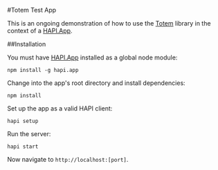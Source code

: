 #Totem Test App

This is an ongoing demonstration of how to use the
[Totem](https://github.com/HuzuTech/HAPI.App.Avatars) library in the
context of a [HAPI.App](https://github.com/HuzuTech/HAPI.App).

##Installation

You must have [HAPI.App](https://github.com/HuzuTech/HAPI.App)
installed as a global node module:

```npm install -g hapi.app```

Change into the app's root directory and install dependencies:

```npm install```

Set up the app as a valid HAPI client:

```hapi setup```

Run the server:

```hapi start```

Now navigate to `http://localhost:[port]`.
